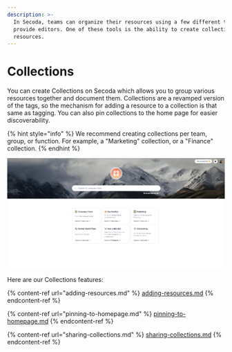 ```yaml
---
description: >-
  In Secoda, teams can organize their resources using a few different tools we
  provide editors. One of these tools is the ability to create collections of
  resources.
---
```


# Collections

You can create Collections on Secoda which allows you to group various resources together and document them. Collections are a revamped version of the tags, so the mechanism for adding a resource to a collection is that same as tagging. You can also pin collections to the home page for easier discoverability.&#x20;

{% hint style="info" %}
We recommend creating collections per team, group, or function. For example, a "Marketing" collection, or a "Finance" collection.
{% endhint %}

![](<../../.gitbook/assets/Screen Shot 2022-04-08 at 12.38.10 PM.png>)

Here are our Collections features:&#x20;

{% content-ref url="adding-resources.md" %}
[adding-resources.md](adding-resources.md)
{% endcontent-ref %}

{% content-ref url="pinning-to-homepage.md" %}
[pinning-to-homepage.md](pinning-to-homepage.md)
{% endcontent-ref %}

{% content-ref url="sharing-collections.md" %}
[sharing-collections.md](sharing-collections.md)
{% endcontent-ref %}
